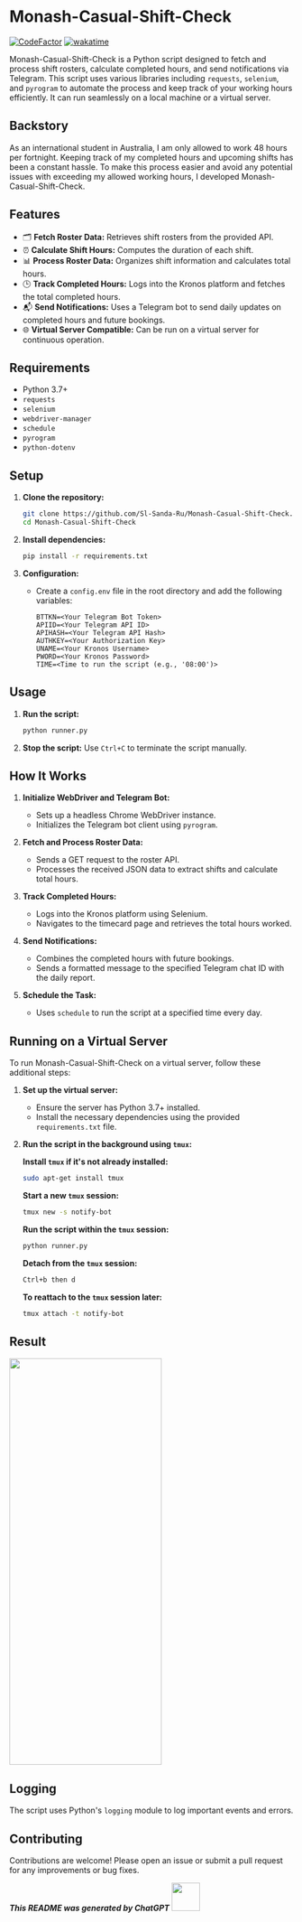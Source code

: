 # Monash-Casual-Shift-Check

[![CodeFactor](https://www.codefactor.io/repository/github/sl-sanda-ru/monash-casual-shift-check/badge)](https://www.codefactor.io/repository/github/sl-sanda-ru/monash-casual-shift-check)
[![wakatime](https://wakatime.com/badge/user/018e35c7-dffb-4eaa-b21c-9bb81183371b/project/33329252-3480-4118-990e-266d11a9f56d.svg)](https://wakatime.com/badge/user/018e35c7-dffb-4eaa-b21c-9bb81183371b/project/33329252-3480-4118-990e-266d11a9f56d)

Monash-Casual-Shift-Check is a Python script designed to fetch and process shift rosters, calculate completed hours, and send notifications via Telegram. This script uses various libraries including `requests`, `selenium`, and `pyrogram` to automate the process and keep track of your working hours efficiently. It can run seamlessly on a local machine or a virtual server.

## Backstory

As an international student in Australia, I am only allowed to work 48 hours per fortnight. Keeping track of my completed hours and upcoming shifts has been a constant hassle. To make this process easier and avoid any potential issues with exceeding my allowed working hours, I developed Monash-Casual-Shift-Check.

## Features

- 🗂️ **Fetch Roster Data:** Retrieves shift rosters from the provided API.
- ⏰ **Calculate Shift Hours:** Computes the duration of each shift.
- 📊 **Process Roster Data:** Organizes shift information and calculates total hours.
- 🕒 **Track Completed Hours:** Logs into the Kronos platform and fetches the total completed hours.
- 📬 **Send Notifications:** Uses a Telegram bot to send daily updates on completed hours and future bookings.
- 🌐 **Virtual Server Compatible:** Can be run on a virtual server for continuous operation.

## Requirements

- Python 3.7+
- `requests`
- `selenium`
- `webdriver-manager`
- `schedule`
- `pyrogram`
- `python-dotenv`

## Setup

1. **Clone the repository:**
   ```bash
   git clone https://github.com/Sl-Sanda-Ru/Monash-Casual-Shift-Check.git
   cd Monash-Casual-Shift-Check
   ```

2. **Install dependencies:**
   ```bash
   pip install -r requirements.txt
   ```

3. **Configuration:**
   - Create a `config.env` file in the root directory and add the following variables:
     ```
     BTTKN=<Your Telegram Bot Token>
     APIID=<Your Telegram API ID>
     APIHASH=<Your Telegram API Hash>
     AUTHKEY=<Your Authorization Key>
     UNAME=<Your Kronos Username>
     PWORD=<Your Kronos Password>
     TIME=<Time to run the script (e.g., '08:00')>
     ```

## Usage

1. **Run the script:**
   ```bash
   python runner.py
   ```

2. **Stop the script:** Use `Ctrl+C` to terminate the script manually.

## How It Works

1. **Initialize WebDriver and Telegram Bot:**
   - Sets up a headless Chrome WebDriver instance.
   - Initializes the Telegram bot client using `pyrogram`.

2. **Fetch and Process Roster Data:**
   - Sends a GET request to the roster API.
   - Processes the received JSON data to extract shifts and calculate total hours.

3. **Track Completed Hours:**
   - Logs into the Kronos platform using Selenium.
   - Navigates to the timecard page and retrieves the total hours worked.

4. **Send Notifications:**
   - Combines the completed hours with future bookings.
   - Sends a formatted message to the specified Telegram chat ID with the daily report.

5. **Schedule the Task:**
   - Uses `schedule` to run the script at a specified time every day.

## Running on a Virtual Server

To run Monash-Casual-Shift-Check on a virtual server, follow these additional steps:

1. **Set up the virtual server:**
   - Ensure the server has Python 3.7+ installed.
   - Install the necessary dependencies using the provided `requirements.txt` file.

2. **Run the script in the background using `tmux`:**

   **Install `tmux` if it's not already installed:**
   ```bash
   sudo apt-get install tmux
   ```

   **Start a new `tmux` session:**
   ```bash
   tmux new -s notify-bot
   ```

   **Run the script within the `tmux` session:**
   ```bash
   python runner.py
   ```

   **Detach from the `tmux` session:**
   ```bash
   Ctrl+b then d
   ```

   **To reattach to the `tmux` session later:**
   ```bash
   tmux attach -t notify-bot
   ```
## Result
<img src="https://github.com/Sl-Sanda-Ru/Monash-Casual-Shift-Check/assets/68476573/99cf3542-7121-45c2-acc7-4dc29f6a0140" width="270" height="720">


## Logging

The script uses Python's `logging` module to log important events and errors.


## Contributing

Contributions are welcome! Please open an issue or submit a pull request for any improvements or bug fixes.

***This README was generated by ChatGPT*** <img src="https://uxwing.com/wp-content/themes/uxwing/download/brands-and-social-media/chatgpt-icon.svg" width="50" height="50">
